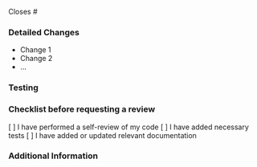 Closes #

<!-- Briefly describe the purpose of this pull request. What problem does it solve? What feature does it add? -->

### Detailed Changes
<!-- List the specific changes made in this pull request. Be clear and concise. -->
*   Change 1
*   Change 2
*   ...

### Testing
<!-- Describe the testing strategy applied to verify the changes. Include steps to reproduce the changes and validate the solution. -->

### Checklist before requesting a review

[ ] I have performed a self-review of my code
[ ] I have added necessary tests
[ ] I have added or updated relevant documentation

### Additional Information
<!-- Add any other relevant information that the reviewer should know. This might include:
    *   Screenshots or videos demonstrating the changes
    *   Links to external resources or documentation
-->
